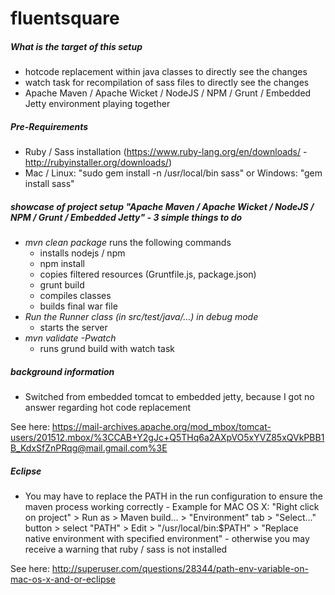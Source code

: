 # fluentsquare

##### *What is the target of this setup*
* hotcode replacement within java classes to directly see the changes
* watch task for recompilation of sass files to directly see the changes
* Apache Maven / Apache Wicket / NodeJS / NPM / Grunt / Embedded Jetty environment playing together

##### *Pre-Requirements*
* Ruby / Sass installation (https://www.ruby-lang.org/en/downloads/ - http://rubyinstaller.org/downloads/)
* Mac / Linux: "sudo gem install -n /usr/local/bin sass" or Windows: "gem install sass"

##### *showcase of project setup "Apache Maven / Apache Wicket / NodeJS / NPM / Grunt / Embedded Jetty" - 3 simple things to do*
* *mvn clean package* runs the following commands 
  * installs nodejs / npm
  * npm install
  * copies filtered resources (Gruntfile.js, package.json)
  * grunt build
  * compiles classes
  * builds final war file
* *Run the Runner class (in src/test/java/...) in debug mode*
  * starts the server
* *mvn validate -Pwatch*
  * runs grund build with watch task

##### *background information*
* Switched from embedded tomcat to embedded jetty, because I got no answer regarding hot code replacement

See here: https://mail-archives.apache.org/mod_mbox/tomcat-users/201512.mbox/%3CCAB+Y2gJc+Q5THq6a2AXpVO5xYVZ85xQVkPBB1B_KdxSfZnPRqg@mail.gmail.com%3E

##### *Eclipse*
* You may have to replace the PATH in the run configuration to ensure the maven process working correctly - Example for MAC OS X: "Right click on project" > Run as > Maven build... > "Environment" tab > "Select..." button > select "PATH" > Edit > "/usr/local/bin:$PATH" > "Replace native environment with specified environment" - otherwise you may receive a warning that ruby / sass is not installed

See here: http://superuser.com/questions/28344/path-env-variable-on-mac-os-x-and-or-eclipse
